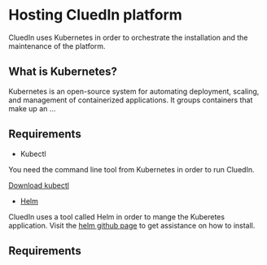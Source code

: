 # Hosting CluedIn platform

CluedIn uses Kubernetes in order to orchestrate the installation and the maintenance of the platform.

## What is Kubernetes?

Kubernetes is an open-source system for automating deployment, scaling, and management of containerized applications. It groups containers that make up an ...

## Requirements

- Kubectl

You need the command line tool from Kubernetes in order to run CluedIn.

[Download kubectl](https://kubernetes.io/docs/tasks/tools/install-kubectl/)

- [Helm](https://helm.sh/)

CluedIn uses a tool called Helm in order to mange the Kuberetes application. Visit the [helm github page](https://github.com/helm/helm) to get assistance on how to install.

## Requirements